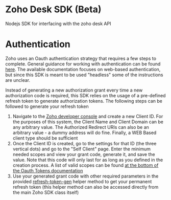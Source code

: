 # Zoho Desk SDK (Beta)
Nodejs SDK for interfacing with the zoho desk API

# Authentication
Zoho uses an Oauth authentication strategy that requires a few steps to complete. General guidance for working with authentication can be found [here](https://desk.zoho.com/DeskAPIDocument#Authentication#OauthTokens). The available documentation focuses on web-based authentication, but since this SDK is meant to be used "headless" some of the instructions are unclear.

Instead of generating a new authorization grant every time a new authorization code is required, this SDK relies on the usage of a pre-defined refresh token to generate authorization tokens. The following steps can be followed to generate your refresh token

1. Navigate to the [Zoho developer console](https://accounts.zoho.com/developerconsole) and create a new Client ID. For the purposes of this system, the Client Name and Client Domain can be any arbitrary value. The Authorized Redirect URIs can also be an arbitrary value - a dummy address will do fine. Finally, a WEB Based client type should be sufficient
2. Once the Client ID is created, go to the settings for that ID (the three vertical dots) and go to the "Self Client" page. Enter the minimum needed scopes and view your grant code, generate it, and save the value. Note that this code will only last for as long as you defined in the creation process. A list of valid scopes can be found [at the bottom of the Oauth Tokens documentation](https://desk.zoho.com/DeskAPIDocument#Authentication#OauthTokens)
3. Use your generated grant code with other required parameters in the provided [refresh-token-gen](./lib/helpers/refresh-token-gen.js) helper method to get your permanent refresh token (this helper method can also be accessed directly from the main Zoho SDK class itself)
